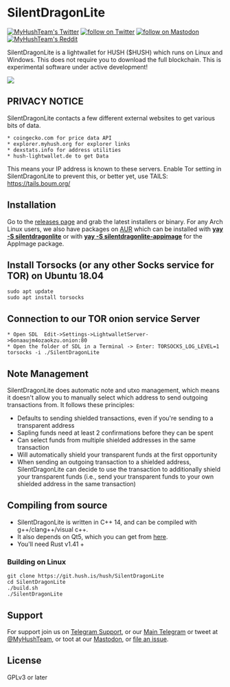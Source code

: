 # SilentDragonLite 

<p align="left">
    <a href="https://twitter.com/MyHushTeam">
        <img src="https://img.shields.io/twitter/url?style=social&url=https%3A%2F%2Ftwitter.com%2Fmyhushteam"
            alt="MyHushTeam's Twitter"></a>
    <a href="https://twitter.com/intent/follow?screen_name=MyHushTeam">
        <img src="https://img.shields.io/twitter/follow/MyHushTeam?style=social&logo=twitter"
            alt="follow on Twitter"></a>
    <a href="https://fosstodon.org/@myhushteam">
        <img src="https://img.shields.io/badge/Mastodon-MyHushTeam-blue"
            alt="follow on Mastodon"></a>
    <a href="https://www.reddit.com/r/Myhush/">
        <img src="https://img.shields.io/reddit/subreddit-subscribers/Myhush?style=social"
            alt="MyHushTeam's Reddit"></a>
</p>

SilentDragonLite is a lightwallet for HUSH ($HUSH) which runs on Linux and Windows. This does not require you to download the full blockchain. This is experimental software under active development!

<img src="hushchat-screenshot.png">

## PRIVACY NOTICE

SilentDragonLite contacts a few different external websites to get various bits of data.

	* coingecko.com for price data API 
	* explorer.myhush.org for explorer links 
	* dexstats.info for address utilities 
	* hush-lightwallet.de to get Data

This means your IP address is known to these servers. Enable Tor setting in SilentDragonLite to prevent this, or better yet, use TAILS: https://tails.boum.org/

## Installation

Go to the [releases page](https://git.hush.is/hush/SilentDragonLite/releases) and grab the latest installers or binary. For any Arch Linux users, we also have packages on [AUR](https://aur.archlinux.org/) which can be installed with **[yay -S silentdragonlite](https://aur.archlinux.org/packages/silentdragonlite/)** or with **[yay -S silentdragonlite-appimage](https://aur.archlinux.org/packages/silentdragonlite-appimage/)** for the AppImage package.

## Install Torsocks (or any other Socks service for TOR) on Ubuntu 18.04
```
sudo apt update
sudo apt install torsocks
```
## Connection to our TOR onion service Server
```
* Open SDL  Edit->Settings->LightwalletServer->6onaaujm4ozaokzu.onion:80
* Open the folder of SDL in a Terminal -> Enter: TORSOCKS_LOG_LEVEL=1 torsocks -i ./SilentDragonLite
```
## Note Management
SilentDragonLite does automatic note and utxo management, which means it doesn't allow you to manually select which address to send outgoing transactions from. It follows these principles:
* Defaults to sending shielded transactions, even if you're sending to a transparent address
* Sapling funds need at least 2 confirmations before they can be spent
* Can select funds from multiple shielded addresses in the same transaction
* Will automatically shield your transparent funds at the first opportunity
* When sending an outgoing transaction to a shielded address, SilentDragonLite can decide to use the transaction to additionally shield your transparent funds (i.e., send your transparent funds to your own shielded address in the same transaction)

## Compiling from source
* SilentDragonLite is written in C++ 14, and can be compiled with g++/clang++/visual c++. 
* It also depends on Qt5, which you can get from [here](https://www.qt.io/download). 
* You'll need Rust v1.41 +

### Building on Linux

```
git clone https://git.hush.is/hush/SilentDragonLite
cd SilentDragonLite
./build.sh
./SilentDragonLite

```

## Support

For support join us on [Telegram Support](https://hush.is/telegram_support), or our [Main Telegram](https://hush.is/telegram) or tweet at [@MyHushTeam](https://twitter.com/MyHushTeam), or toot at our [Mastodon](https://fosstodon.org/@myhushteam), or [file an issue](https://git.hush.is/hush/SilentDragonLite/issues).


## License

GPLv3 or later